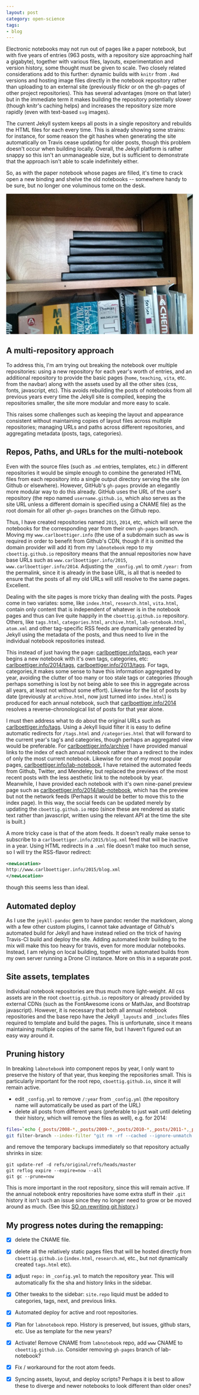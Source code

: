 ```yaml
---
layout: post
category: open-science
tags: 
- blog
---
```


Electronic notebooks may not run out of pages like a paper notebook,
but with five years of entries (963 posts, with a repository size
approaching half a gigabyte), together with various files, layouts,
experimentation and version history, some thought must be given to scale.
Two closely related considerations add to this further: dynamic builds
with `knitr` from `.Rmd` versions and hosting image files directly
in the notebook repository rather than uploading to an external site
(previously flickr or on the gh-pages of other project repositories).
This has several advantages (more on that later) but in the immediate
term it makes building the repository potentially slower (though knitr's
caching helps) and increases the repository size more rapidly (even with
text-based `svg` images).

The current Jekyll system keeps all posts in a single repository and
rebuilds the HTML files for each every time.  This is already showing some
strains: for instance, for some reason the git hashes when generating
the site automatically on Travis cease updating for older posts, though
this problem doesn't occur when building locally.  Overall, the Jekyll
platform is rather snappy so this isn't an unmanageable size, but is 
sufficient to demonstrate that the approach isn't able to scale indefinitely either.

So, as with the paper notebook whose pages are filled, it's time to crack
open a new binding and shelve the old notebooks -- somewhere handy to be
sure, but no longer one voluminous tome on the desk. 

![](/assets/figures/posts/2015-01-01/notebooks-shelf.jpg)

## A multi-repository approach ##

To address this, I'm am trying out breaking the notebook over multiple
repositories: using a new repository for each year's worth of entries,
and an additional repository to provide the basic pages (`home`, `teaching`,
`vita`, etc. from the navbar) along with the assets used by all the other 
sites (css, fonts, javascript, etc).  This avoids rebuilding the posts
of notebooks from all previous years every time the Jekyll site is compiled,
keeping the repositories smaller, the site more modular and more easy to scale.


This raises some challenges such as keeping the layout and appearance consistent
without maintaining copies of layout files across multiple repositories;
managing URLs and paths across different repositories, and aggregating metadata 
(posts, tags, categories). 

## Repos, Paths, and URLs for the multi-notebook ##

Even with the source files (such as `.md` entries, templates, etc.) in
different repositories it would be simple enough to combine the generated
HTML files from each repository into a single output directory serving the
site (on Github or elsewhere).  However, GitHub's `gh-pages` provide an
elegantly more modular way to do this already.  GitHub uses the URL of the
user's repository (the repo named `username.github.io`, which also serves
as the site URL unless a different domain is specified using a CNAME file)
as the root domain for all other `gh-pages` branches on the Github repo.

Thus, I have created repositories named `2015`, `2014`, etc, which will
serve the notebooks for the corresponding year from their own `gh-pages`
branch.  Moving my `www.carlboettiger.info` (the use of a subdomain such
as `www` is required in order to benefit from Github's CDN, though if
it is omitted the domain provider will add it) from my `labnotebook`
repo to my `cboettig.github.io` repository means that the annual
repositories now have base URLs such as `www.carlboettiger.info/2015`,
`www.carlboettiger.info/2014`.  Adjusting the `_config.yml` to omit
`/year:` from the permalink, since it is already in the base URL, is all
that is needed to ensure that the posts of all my old URLs will still
resolve to the same pages. Excellent.

Dealing with the site pages is more tricky than dealing with
the posts. Pages come in two variates: some, like `index.html`,
`research.html`, `vita.html`, contain only content that is independent
of whatever is in the notebook pages and thus can live quite happily
in the `cboettig.github.io` repository.  Others, like `tags.html`,
`categories.html`, `archive.html`, `lab-notebook.html`, `atom.xml`
and other tag-specific RSS feeds are dynamically generated by Jekyll
using the metadata of the posts, and thus need to live in the individual
notebook repositories instead.


This instead of just having the page:
[carlboettiger.info/tags](http://carlboettiger.info/tags), each
year begins a new notebook with it's own tags, categories, etc:
[carlboettiger.info/2014/tags](http://carlboettiger.info/2014/tags),
[carlboettiger.info/2013/tags](http://carlboettiger.info/2013/tags). For
tags, categories,it makes some sense to have this information
aggregated by year, avoiding the clutter of too many or too stale tags
or categories (though perhaps something is lost by not being able to see
this in aggregate across all years, at least not without some effort).
Likewise for the list of posts by date (previously at `archive.html`,
now just turned into `index.html`) is produced for each annual notebook,
such that [carlboettiger.info/2014](http://carlboettiger.info/2014)
resolves a reverse-chronological list of posts for that year alone.

I must then address what to do about the original URLs such as
[carlboettiger.info/tags](http://carlboettiger.info/tags).  Using a Jekyll
liquid filter it is easy to define automatic redirects for `/tags.html`
and `/categories.html` that will forward to the current year's tag's
and categories, though perhaps an aggregated view would be preferable.
For [carlboettiger.info/archive](http://carlboettiger.info/archive)
I have provided manual links to the index of each annual
notebook rather than a redirect to the index of only the most
current notebook.  Likewise for one of my most popular pages,
[carlboettiger.info/lab-notebook](http://carlboettiger.info/lab-notebook),
I have retained the automated feeds from Github, Twitter, and
Mendeley, but replaced the previews of the most recent posts with
the less aesthetic link to the notebook by year. Meanwhile, I have
provided each notebook with it's own nine-panel preview page such as
[carlboettiger.info/2014/lab-notebook](http://carlboettiger.info/2014/lab-notebook),
which has the preview but not the network feeds (Perhaps it would be
better to move this to the index page).  In this way, the social feeds
can be updated merely by updating the `cboettig.github.io` repo (since
these are rendered as static text rather than javascript, written using
the relevant API at the time the site is built.)

A more tricky case is that of the atom feeds. It doesn't really 
make sense to subscribe to a `carlboettiger.info/2015/blog.xml` feed 
that will be inactive in a year. Using HTML redirects in a `.xml` 
file doesn't make too much sense, so I will try the RSS-flavor redirect: 

```xml
<newLocation>
http://www.carlboettiger.info/2015/blog.xml
</newLocation>
```

though this seems less than ideal. 


## Automated deploy ##

As I use the `jeykll-pandoc` gem to have pandoc render the markdown, along with
a few other custom plugins, I cannot take advantage of Github's automated build for Jekyll
and have instead relied on the trick of having Travis-CI build and deploy the site.
Adding automated knitr building to the mix will make this too heavy for travis, even
for more modular notebooks.  Instead, I am relying on local building, together with
automated builds from my own server running a Drone CI instance. More on this in
a separate post. 


## Site assets, templates ##

Individual notebook repositories are thus much more light-weight.  All css assets are in
the root `cboettig.github.io` repository or already provided by external CDNs (such as the
FontAwesome icons or MathJax, and Bootstrap javascript). However, it is necessary that
both all annual notebook repositories and the base repo have the Jekyll `_layouts` and
`_includes` files required to template and build the pages.  This is unfortunate, since
it means maintaining multiple copies of the same file, but I haven't figured out an
easy way around it. 


## Pruning history ## 

In breaking `labnotebook` into component repos by year, I only want
to preserve the history of that year, thus keeping the repositories small.
This is particularly important for the root repo, `cboettig.github.io`, since
it will remain active.

- edit `_config.yml` to remove `/:year` from `_config.yml` (the repository name will automatically be used as part of the URL)
- delete all posts from different years (preferable to just wait until deleting their history, which will remove the files as well), e.g. for 2014:

```bash
files=`echo {_posts/2008-*,_posts/2009-*,_posts/2010-*,_posts/2011-*,_posts/2012-*,_posts/2013-*}`
git filter-branch --index-filter "git rm -rf --cached --ignore-unmatch $files" HEAD
```

and remove the temporary backups immediately so that repository actually shrinks in size:

```
git update-ref -d refs/original/refs/heads/master
git reflog expire --expire=now --all
git gc --prune=now
```


This is more important in the root repository, since this will remain
active. If the annual notebook entry repositories have some extra stuff
in their `.git` history it isn't such an issue since they no longer
need to grow or be moved around as much.  (See this [SO on rewriting
git history](http://stackoverflow.com/questions/2100907).)



## My progress notes during the remapping: ##

- [x] delete the CNAME file.

- [x] delete all the relatively static pages files that will be hosted
directly from `cboettig.github.io` (`index.html`, `research.md`, etc.,
but not dynamically created `tags.html` etc).

- [x]  adjust `repo:` in `_config.yml` to match the repository year. This
will automatically fix the sha and history links in the sidebar.

- [x] Other tweaks to the sidebar: `site.repo` liquid must be added to
categories, tags, next, and previous links.

- [x] Automated deploy for active and root repositories.

- [x] Plan for `labnotebook` repo.  History is preserved, but issues, github stars, etc.  Use as template for the new years?

- [x] Activate! Remove CNAME from `labnotebook` repo, add `www` CNAME to `cboettig.github.io`.  Consider removing `gh-pages` branch of lab-notebook? 

- [x] Fix / workaround for the root atom feeds.

- [x] Syncing assets, layout, and deploy scripts?  Perhaps it is best to allow these to diverge and newer notebooks to look different than older ones? 


